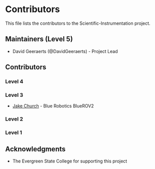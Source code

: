 # Contributors

This file lists the contributors to the Scientific-Instrumentation project.

## Maintainers (Level 5)
* David Geeraerts (@DavidGeeraerts) - Project Lead

## Contributors

### Level 4

  
### Level 3

* [Jake Church](@Jake-Church-13) - Blue Robotics BlueROV2
  
### Level 2

  
### Level 1


## Acknowledgments
* The Evergreen State College for supporting this project